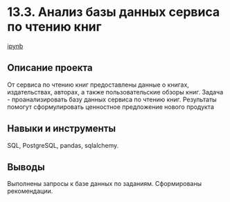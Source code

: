 # 13.3. Анализ базы данных сервиса по чтению книг

[ipynb](https://github.com/Natalyas23/Portfolio/blob/main/13.3.%20Выпуск_SQL/13.%20Выпуск_SQL_Анализ%20базы%20данных%20сервиса%20по%20чтению%20книг.ipynb)

## Описание проекта

От сервиса по чтению книг предоставлены данные о книгах, издательствах, авторах, а также пользовательские обзоры книг. Задача - проанализировать базу данных сервиса по чтению книг. Результаты помогут сформулировать ценностное предложение нового продукта 

## Навыки и инструменты

SQL, PostgreSQL, pandas, sqlalchemy.

## Выводы

Выполнены запросы к базе данных по заданиям. Сформированы рекомендации.
